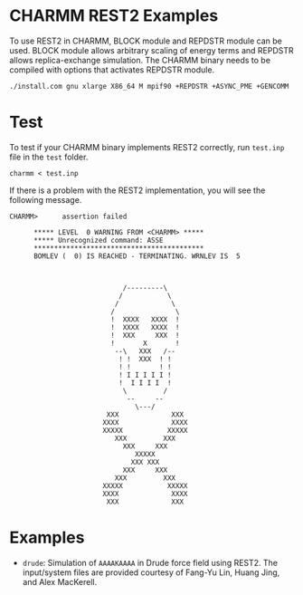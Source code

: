 # CHARMM REST2 Examples

To use REST2 in CHARMM, BLOCK module and REPDSTR module can be used. BLOCK module allows arbitrary scaling of energy terms and REPDSTR allows replica-exchange simulation. The CHARMM binary needs to be compiled with options that activates REPDSTR module.

    ./install.com gnu xlarge X86_64 M mpif90 +REPDSTR +ASYNC_PME +GENCOMM

# Test

To test if your CHARMM binary implements REST2 correctly, run `test.inp` file in the `test` folder.

    charmm < test.inp

If there is a problem with the REST2 implementation, you will see the following message.

    CHARMM>      assertion failed
    
          ***** LEVEL  0 WARNING FROM <CHARMM> *****
          ***** Unrecognized command: ASSE
          ******************************************
          BOMLEV (  0) IS REACHED - TERMINATING. WRNLEV IS  5
    
    
                                                      
                                /---------\           
                               /           \          
                              /             \         
                             /               \        
                             !  XXXX   XXXX  !        
                             !  XXXX   XXXX  !        
                             !  XXX     XXX  !        
                             !       X       !        
                              --\   XXX   /--         
                               ! !  XXX  ! !          
                               ! !       ! !          
                               ! I I I I I !          
                               !  I I I I  !          
                                \         /           
                                 --     --            
                                   \---/              
                            XXX             XXX       
                           XXXX             XXXX      
                           XXXXX           XXXXX      
                              XXX         XXX         
                                XXX     XXX           
                                   XXXXX              
                                  XXX XXX             
                                XXX     XXX           
                              XXX         XXX         
                           XXXXX           XXXXX      
                           XXXX             XXXX      
                            XXX             XXX       
    
# Examples

* `drude`: Simulation of `AAAAKAAAA` in Drude force field using REST2. The input/system files are provided courtesy of Fang-Yu Lin, Huang Jing, and Alex MacKerell.
